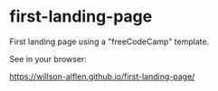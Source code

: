 # first-landing-page
 First landing page using a "freeCodeCamp" template.
 
 See in your browser:
 
 https://willson-alflen.github.io/first-landing-page/
